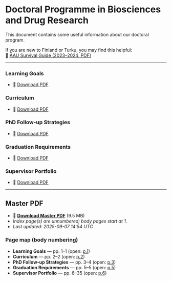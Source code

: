 # Doctoral Programme in Biosciences and Drug Research

This document contains some useful information about our doctoral program.

If you are new to Finland or Turku, you may find this helpful:  
📘 [ÅAU Survival Guide (2023–2024, PDF)](https://www.abo.fi/wp-content/uploads/2024/05/survival_guide_2023-2024.pdf)

---


### Learning Goals  
- 📄 [Download PDF](https://aaugs-dp-biosciences-and-drug-research.github.io/LearningGoals/Document.pdf)

### Curriculum  
- 📄 [Download PDF](https://aaugs-dp-biosciences-and-drug-research.github.io/Curriculum/Document.pdf)

### PhD Follow-up Strategies  
- 📄 [Download PDF](https://aaugs-dp-biosciences-and-drug-research.github.io/Yearly_followup/Document.pdf)

### Graduation Requirements  
- 📄 [Download PDF](https://aaugs-dp-biosciences-and-drug-research.github.io/Graduation_Requirements/Document.pdf)

### Supervisor Portfolio  
- 📄 [Download PDF](https://aaugs-dp-biosciences-and-drug-research.github.io/supervisor-portfolio/Supervisor_Portfolio.pdf)

---

<!-- BEGIN MASTER INDEX -->

## Master PDF
- 📘 **[Download Master PDF](pdfs/master.pdf)** (9.5 MB)
- _Index page(s) are unnumbered; body pages start at 1._
- _Last updated: 2025-09-07 14:54 UTC_

### Page map (body numbering)
- **Learning Goals** — pp. 1–1 (open: [p.1](pdfs/master.pdf#page=2))
- **Curriculum** — pp. 2–2 (open: [p.2](pdfs/master.pdf#page=3))
- **PhD Follow-up Strategies** — pp. 3–4 (open: [p.3](pdfs/master.pdf#page=4))
- **Graduation Requirements** — pp. 5–5 (open: [p.5](pdfs/master.pdf#page=6))
- **Supervisor Portfolio** — pp. 6–35 (open: [p.6](pdfs/master.pdf#page=7))

<!-- END MASTER INDEX -->
